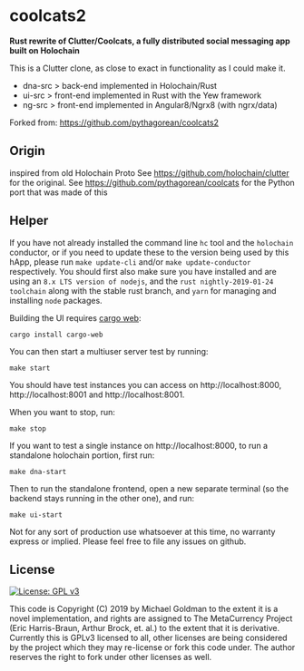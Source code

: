 # coolcats2
**Rust rewrite of Clutter/Coolcats, a fully distributed social messaging app built on Holochain**

This is a Clutter clone, as close to exact in functionality as I could make it.

- dna-src > back-end implemented in Holochain/Rust
- ui-src > front-end implemented in Rust with the Yew framework
- ng-src > front-end implemented in Angular8/Ngrx8 (with ngrx/data)

Forked from: https://github.com/pythagorean/coolcats2

## Origin
inspired from old Holochain Proto
See https://github.com/holochain/clutter for the original.
See https://github.com/pythagorean/coolcats for the Python port that was made of this

## Helper

If you have not already installed the command line `hc` tool and the `holochain` conductor, or if you need to update
these to the version being used by this hApp, please run `make update-cli` and/or `make update-conductor` respectively.
You should first also make sure you have installed and are using an `8.x LTS version of nodejs`, and the 
`rust nightly-2019-01-24 toolchain` along with the stable rust branch, and `yarn` for managing and installing `node`
packages.

Building the UI requires [cargo web](https://github.com/koute/cargo-web):

    cargo install cargo-web

You can then start a multiuser server test by running:

    make start

You should have test instances you can access on http://localhost:8000, http://localhost:8001 and http://localhost:8001.

When you want to stop, run:

    make stop

If you want to test a single instance on http://localhost:8000, to run a standalone holochain portion, first run:

    make dna-start

Then to run the standalone frontend, open a new separate terminal (so the backend stays running in the other one), 
and run:

    make ui-start

Not for any sort of production use whatsoever at this time, no warranty express or implied. Please feel free to file
any issues on github.

## License
[![License: GPL v3](https://img.shields.io/badge/License-GPL%20v3-blue.svg)](http://www.gnu.org/licenses/gpl-3.0)

This code is Copyright (C) 2019 by Michael Goldman to the extent it is a novel implementation, and rights are
assigned to The MetaCurrency Project (Eric Harris-Braun, Arthur Brock, et. al.) to the extent that it is derivative.
Currently this is GPLv3 licensed to all, other licenses are being considered by the project which they may
re-license or fork this code under. The author reserves the right to fork under other licenses as well.

